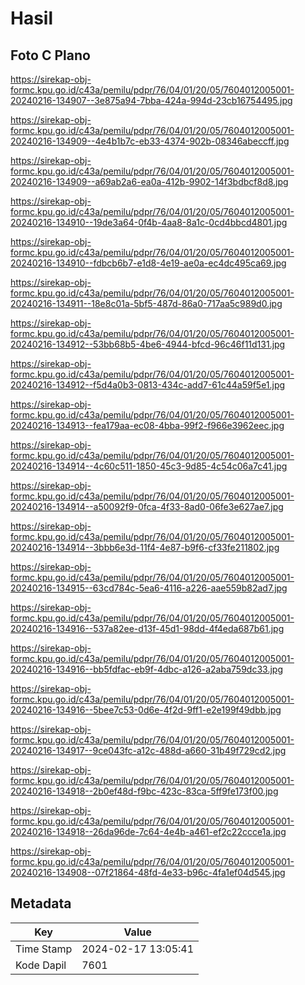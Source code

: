 # Hasil

## Foto C Plano

https://sirekap-obj-formc.kpu.go.id/c43a/pemilu/pdpr/76/04/01/20/05/7604012005001-20240216-134907--3e875a94-7bba-424a-994d-23cb16754495.jpg

https://sirekap-obj-formc.kpu.go.id/c43a/pemilu/pdpr/76/04/01/20/05/7604012005001-20240216-134909--4e4b1b7c-eb33-4374-902b-08346abeccff.jpg

https://sirekap-obj-formc.kpu.go.id/c43a/pemilu/pdpr/76/04/01/20/05/7604012005001-20240216-134909--a69ab2a6-ea0a-412b-9902-14f3bdbcf8d8.jpg

https://sirekap-obj-formc.kpu.go.id/c43a/pemilu/pdpr/76/04/01/20/05/7604012005001-20240216-134910--19de3a64-0f4b-4aa8-8a1c-0cd4bbcd4801.jpg

https://sirekap-obj-formc.kpu.go.id/c43a/pemilu/pdpr/76/04/01/20/05/7604012005001-20240216-134910--fdbcb6b7-e1d8-4e19-ae0a-ec4dc495ca69.jpg

https://sirekap-obj-formc.kpu.go.id/c43a/pemilu/pdpr/76/04/01/20/05/7604012005001-20240216-134911--18e8c01a-5bf5-487d-86a0-717aa5c989d0.jpg

https://sirekap-obj-formc.kpu.go.id/c43a/pemilu/pdpr/76/04/01/20/05/7604012005001-20240216-134912--53bb68b5-4be6-4944-bfcd-96c46f11d131.jpg

https://sirekap-obj-formc.kpu.go.id/c43a/pemilu/pdpr/76/04/01/20/05/7604012005001-20240216-134912--f5d4a0b3-0813-434c-add7-61c44a59f5e1.jpg

https://sirekap-obj-formc.kpu.go.id/c43a/pemilu/pdpr/76/04/01/20/05/7604012005001-20240216-134913--fea179aa-ec08-4bba-99f2-f966e3962eec.jpg

https://sirekap-obj-formc.kpu.go.id/c43a/pemilu/pdpr/76/04/01/20/05/7604012005001-20240216-134914--4c60c511-1850-45c3-9d85-4c54c06a7c41.jpg

https://sirekap-obj-formc.kpu.go.id/c43a/pemilu/pdpr/76/04/01/20/05/7604012005001-20240216-134914--a50092f9-0fca-4f33-8ad0-06fe3e627ae7.jpg

https://sirekap-obj-formc.kpu.go.id/c43a/pemilu/pdpr/76/04/01/20/05/7604012005001-20240216-134914--3bbb6e3d-11f4-4e87-b9f6-cf33fe211802.jpg

https://sirekap-obj-formc.kpu.go.id/c43a/pemilu/pdpr/76/04/01/20/05/7604012005001-20240216-134915--63cd784c-5ea6-4116-a226-aae559b82ad7.jpg

https://sirekap-obj-formc.kpu.go.id/c43a/pemilu/pdpr/76/04/01/20/05/7604012005001-20240216-134916--537a82ee-d13f-45d1-98dd-4f4eda687b61.jpg

https://sirekap-obj-formc.kpu.go.id/c43a/pemilu/pdpr/76/04/01/20/05/7604012005001-20240216-134916--bb5fdfac-eb9f-4dbc-a126-a2aba759dc33.jpg

https://sirekap-obj-formc.kpu.go.id/c43a/pemilu/pdpr/76/04/01/20/05/7604012005001-20240216-134916--5bee7c53-0d6e-4f2d-9ff1-e2e199f49dbb.jpg

https://sirekap-obj-formc.kpu.go.id/c43a/pemilu/pdpr/76/04/01/20/05/7604012005001-20240216-134917--9ce043fc-a12c-488d-a660-31b49f729cd2.jpg

https://sirekap-obj-formc.kpu.go.id/c43a/pemilu/pdpr/76/04/01/20/05/7604012005001-20240216-134918--2b0ef48d-f9bc-423c-83ca-5ff9fe173f00.jpg

https://sirekap-obj-formc.kpu.go.id/c43a/pemilu/pdpr/76/04/01/20/05/7604012005001-20240216-134918--26da96de-7c64-4e4b-a461-ef2c22ccce1a.jpg

https://sirekap-obj-formc.kpu.go.id/c43a/pemilu/pdpr/76/04/01/20/05/7604012005001-20240216-134908--07f21864-48fd-4e33-b96c-4fa1ef04d545.jpg


## Metadata

| Key        | Value               |
| ---------- | ------------------- |
| Time Stamp | 2024-02-17 13:05:41 |
| Kode Dapil | 7601                |



